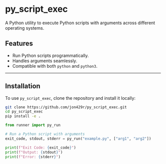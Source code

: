 # py_script_exec

A Python utility to execute Python scripts with arguments across different operating systems.

## Features

- Run Python scripts programmatically.
- Handles arguments seamlessly.
- Compatible with both `python` and `python3`.

---

## Installation

To use `py_script_exec`, clone the repository and install it locally:

```bash
git clone https://github.com/jon429r/py_script_exec.git
cd py_script_exec
pip install -e .
```

```python
from runner import py_run

# Run a Python script with arguments
exit_code, stdout, stderr = py_run("example.py", ["arg1", "arg2"])

print(f"Exit Code: {exit_code}")
print(f"Output: {stdout}")
print(f"Error: {stderr}")
```

